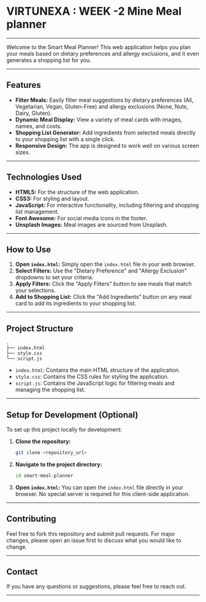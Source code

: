 # VIRTUNEXA : WEEK -2 Mine Meal planner 
-----

Welcome to the Smart Meal Planner\! This web application helps you plan your meals based on dietary preferences and allergy exclusions, and it even generates a shopping list for you.

-----

## Features

  * **Filter Meals:** Easily filter meal suggestions by dietary preferences (All, Vegetarian, Vegan, Gluten-Free) and allergy exclusions (None, Nuts, Dairy, Gluten).
  * **Dynamic Meal Display:** View a variety of meal cards with images, names, and costs.
  * **Shopping List Generator:** Add ingredients from selected meals directly to your shopping list with a single click.
  * **Responsive Design:** The app is designed to work well on various screen sizes.

-----

## Technologies Used

  * **HTML5:** For the structure of the web application.
  * **CSS3:** For styling and layout.
  * **JavaScript:** For interactive functionality, including filtering and shopping list management.
  * **Font Awesome:** For social media icons in the footer.
  * **Unsplash Images:** Meal images are sourced from Unsplash.

-----

## How to Use

1.  **Open `index.html`:** Simply open the `index.html` file in your web browser.
2.  **Select Filters:** Use the "Dietary Preference" and "Allergy Exclusion" dropdowns to set your criteria.
3.  **Apply Filters:** Click the "Apply Filters" button to see meals that match your selections.
4.  **Add to Shopping List:** Click the "Add Ingredients" button on any meal card to add its ingredients to your shopping list.

-----

## Project Structure

```
.
├── index.html
├── style.css
└── script.js
```

  * `index.html`: Contains the main HTML structure of the application.
  * `style.css`: Contains the CSS rules for styling the application.
  * `script.js`: Contains the JavaScript logic for filtering meals and managing the shopping list.

-----

## Setup for Development (Optional)

To set up this project locally for development:

1.  **Clone the repository:**
    ```bash
    git clone <repository_url>
    ```
2.  **Navigate to the project directory:**
    ```bash
    cd smart-meal-planner
    ```
3.  **Open `index.html`:** You can open the `index.html` file directly in your browser. No special server is required for this client-side application.

-----

## Contributing

Feel free to fork this repository and submit pull requests. For major changes, please open an issue first to discuss what you would like to change.

-----

## Contact

If you have any questions or suggestions, please feel free to reach out.

-----
